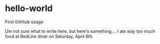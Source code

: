 # hello-world
First GitHiub usage

Um not sure what to write here, but here's something.... I ate way too much food at RedLine diner on Saturday, April 9th. 
